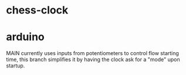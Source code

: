 # chess-clock
# arduino
MAIN currently uses inputs from potentiometers to control flow starting time, this branch simplifies it by having the clock ask for a "mode" upon startup.
